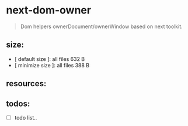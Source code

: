 # next-dom-owner
> Dom helpers ownerDocument/ownerWindow based on next toolkit.

## size:
+ [ default size ]: all files 632 B
+ [ minimize size ]: all files 388 B

## resources:

## todos:
- [ ] todo list..
